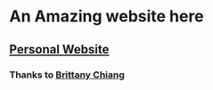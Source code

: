 # An Amazing website here

## [Personal Website](https://jatin2003.github.io)

### Thanks to [Brittany Chiang](https://github.com/bchiang7/bchiang7.github.io)
